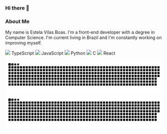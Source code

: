 ### Hi there 👋

### About Me
My name is Estela Vilas Boas. I'm a front-end developer with a degree in Computer Science. I'm current living in Brazil and I'm constantly working on improving myself.

 <img src="https://user-images.githubusercontent.com/30927758/228248856-557ff0be-1503-4e3a-b3d3-12573b75c930.png" width="15"/> TypeScript 
 <img src="https://user-images.githubusercontent.com/30927758/228249943-54c068f1-4e58-48cb-a430-74767ced7f63.png" width="15"/> JavaScript 
 <img src="https://user-images.githubusercontent.com/30927758/228250668-08337184-7967-4c22-8207-5187eb6b8f9e.png" width="15"/> Python 
 <img src="https://user-images.githubusercontent.com/30927758/228251031-cd818d92-79a9-4a2f-a973-7596ee49dcea.png" width="15"/> C
 <img src="https://user-images.githubusercontent.com/30927758/228252000-b9455955-2390-45e3-8b9c-e5386ea86e21.png" width="15"/> React


![grid snake animation](https://raw.githubusercontent.com/estelavilasboas/estelavilasboas/output/github-snake-dark.svg#gh-dark-mode-only) ![grid snake animation](https://raw.githubusercontent.com/estelavilasboas/estelavilasboas/output/github-snake.svg#gh-light-mode-only)
